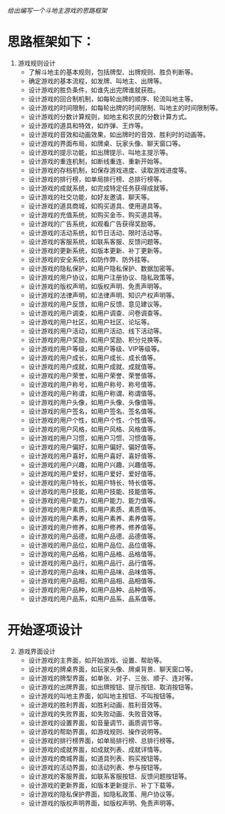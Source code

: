 *给出编写一个斗地主游戏的思路框架*
# 思路框架如下：
1. 游戏规则设计
   - 了解斗地主的基本规则，包括牌型、出牌规则、胜负判断等。
   - 确定游戏的基本流程，如发牌、叫地主、出牌等。
   - 设计游戏的胜负条件，如谁先出完牌谁就获胜。
   - 设计游戏的回合制机制，如每轮出牌的顺序、轮流叫地主等。
   - 设计游戏的时间限制，如每轮出牌的时间限制、叫地主的时间限制等。
   - 设计游戏的分数计算规则，如地主和农民的分数计算方式。
   - 设计游戏的道具和特效，如炸弹、王炸等。
   - 设计游戏的音效和动画效果，如出牌时的音效、胜利时的动画等。
   - 设计游戏的界面布局，如牌桌、玩家头像、聊天窗口等。
   - 设计游戏的提示功能，如出牌提示、叫地主提示等。
   - 设计游戏的重连机制，如断线重连、重新开始等。
   - 设计游戏的存档机制，如保存游戏进度、读取游戏进度等。
   - 设计游戏的排行榜，如单局排行榜、总排行榜等。
   - 设计游戏的成就系统，如完成特定任务获得成就等。
   - 设计游戏的社交功能，如好友邀请、聊天等。
   - 设计游戏的道具商城，如购买道具、使用道具等。
   - 设计游戏的充值系统，如购买金币、购买道具等。
   - 设计游戏的广告系统，如观看广告获得奖励等。
   - 设计游戏的活动系统，如节日活动、限时活动等。
   - 设计游戏的客服系统，如联系客服、反馈问题等。
   - 设计游戏的更新系统，如版本更新、补丁更新等。
   - 设计游戏的安全系统，如防作弊、防外挂等。
   - 设计游戏的隐私保护，如用户隐私保护、数据加密等。
   - 设计游戏的用户协议，如用户注册协议、隐私政策等。
   - 设计游戏的版权声明，如版权声明、免责声明等。
   - 设计游戏的法律声明，如法律声明、知识产权声明等。
   - 设计游戏的用户反馈，如用户反馈、意见建议等。
   - 设计游戏的用户调查，如用户调查、问卷调查等。
   - 设计游戏的用户社区，如用户社区、论坛等。
   - 设计游戏的用户活动，如用户活动、线下活动等。
   - 设计游戏的用户奖励，如用户奖励、积分兑换等。
   - 设计游戏的用户等级，如用户等级、VIP等级等。
   - 设计游戏的用户成长，如用户成长、成长值等。
   - 设计游戏的用户成就，如用户成就、成就值等。
   - 设计游戏的用户荣誉，如用户荣誉、荣誉值等。
   - 设计游戏的用户称号，如用户称号、称号值等。
   - 设计游戏的用户称谓，如用户称谓、称谓值等。
   - 设计游戏的用户头像，如用户头像、头像值等。
   - 设计游戏的用户签名，如用户签名、签名值等。
   - 设计游戏的用户个性，如用户个性、个性值等。
   - 设计游戏的用户风格，如用户风格、风格值等。
   - 设计游戏的用户习惯，如用户习惯、习惯值等。
   - 设计游戏的用户偏好，如用户偏好、偏好值等。
   - 设计游戏的用户喜好，如用户喜好、喜好值等。
   - 设计游戏的用户兴趣，如用户兴趣、兴趣值等。
   - 设计游戏的用户爱好，如用户爱好、爱好值等。
   - 设计游戏的用户特长，如用户特长、特长值等。
   - 设计游戏的用户技能，如用户技能、技能值等。
   - 设计游戏的用户能力，如用户能力、能力值等。
   - 设计游戏的用户素质，如用户素质、素质值等。
   - 设计游戏的用户素养，如用户素养、素养值等。
   - 设计游戏的用户修养，如用户修养、修养值等。
   - 设计游戏的用户品德，如用户品德、品德值等。
   - 设计游戏的用户品位，如用户品位、品位值等。
   - 设计游戏的用户品格，如用户品格、品格值等。
   - 设计游戏的用户品行，如用户品行、品行值等。
   - 设计游戏的用户品味，如用户品味、品味值等。
   - 设计游戏的用户品相，如用户品相、品相值等。
   - 设计游戏的用户品种，如用户品种、品种值等。
   - 设计游戏的用户品系，如用户品系、品系值等。 
# 开始逐项设计
2. 游戏界面设计
   - 设计游戏的主界面，如开始游戏、设置、帮助等。
   - 设计游戏的牌桌界面，如玩家头像、牌桌背景、聊天窗口等。
   - 设计游戏的牌型界面，如单张、对子、三张、顺子、连对等。
   - 设计游戏的出牌界面，如出牌按钮、提示按钮、取消按钮等。
   - 设计游戏的叫地主界面，如叫地主按钮、不叫按钮等。
   - 设计游戏的胜利界面，如胜利动画、胜利音效等。
   - 设计游戏的失败界面，如失败动画、失败音效等。
   - 设计游戏的设置界面，如音量调节、画质调节等。
   - 设计游戏的帮助界面，如游戏规则、操作说明等。
   - 设计游戏的排行榜界面，如单局排行榜、总排行榜等。
   - 设计游戏的成就界面，如成就列表、成就详情等。
   - 设计游戏的商城界面，如道具列表、购买按钮等。
   - 设计游戏的活动界面，如活动列表、参与按钮等。
   - 设计游戏的客服界面，如联系客服按钮、反馈问题按钮等。
   - 设计游戏的更新界面，如版本更新提示、补丁下载等。
   - 设计游戏的隐私保护界面，如隐私政策、用户协议等。
   - 设计游戏的版权声明界面，如版权声明、免责声明等。

